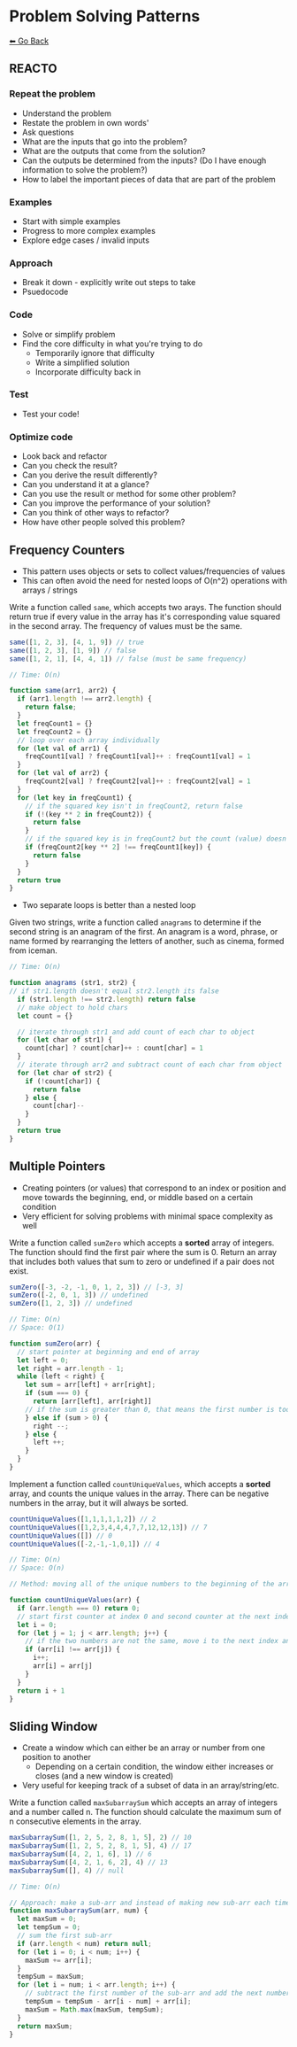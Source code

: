 # Problem Solving Patterns
[⬅ Go Back](../algos.md)

## REACTO
### **R**epeat the problem
  - Understand the problem
  - Restate the problem in own words'
  - Ask questions
  - What are the inputs that go into the problem?
  - What are the outputs that come from the solution?
  - Can the outputs be determined from the inputs? (Do I have enough information to solve the problem?)
  - How to label the important pieces of data that are part of the problem
### **E**xamples
  - Start with simple examples
  - Progress to more complex examples
  - Explore edge cases / invalid inputs
### **A**pproach
  - Break it down - explicitly write out steps to take
  - Psuedocode
### **C**ode
  - Solve or simplify problem
  - Find the core difficulty in what you're trying to do
    - Temporarily ignore that difficulty
    - Write a simplified solution
    - Incorporate difficulty back in
### **T**est
  - Test your code! 
### **O**ptimize code
  - Look back and refactor
  - Can you check the result?
  - Can you derive the result differently?
  - Can you understand it at a glance?
  - Can you use the result or method for some other problem?
  - Can you improve the performance of your solution?
  - Can you think of other ways to refactor?
  - How have other people solved this problem?

## Frequency Counters
- This pattern uses objects or sets to collect values/frequencies of values
- This can often avoid the need for nested loops of O(n^2) operations with arrays / strings

Write a function called `same`, which accepts two arays. The function should return true if every value in the array has it's corresponding value squared in the second array. The frequency of values must be the same.
  ```js
  same([1, 2, 3], [4, 1, 9]) // true
  same([1, 2, 3], [1, 9]) // false
  same([1, 2, 1], [4, 4, 1]) // false (must be same frequency)
  ```
  ```js
  // Time: O(n)

  function same(arr1, arr2) {
    if (arr1.length !== arr2.length) {
      return false;
    }
    let freqCount1 = {}
    let freqCount2 = {}
    // loop over each array individually
    for (let val of arr1) {
      freqCount1[val] ? freqCount1[val]++ : freqCount1[val] = 1
    }
    for (let val of arr2) {
      freqCount2[val] ? freqCount2[val]++ : freqCount2[val] = 1
    }
    for (let key in freqCount1) {
      // if the squared key isn't in freqCount2, return false
      if (!(key ** 2 in freqCount2)) {
        return false
      }
      // if the squared key is in freqCount2 but the count (value) doesn't match, return false
      if (freqCount2[key ** 2] !== freqCount1[key]) {
        return false
      }
    }
    return true
  }
  ```
  - Two separate loops is better than a nested loop

Given two strings, write a function called `anagrams` to determine if the second string is an anagram of the first. An anagram is a word, phrase, or name formed by rearranging the letters of another, such as cinema, formed from iceman.
  ```js
  // Time: O(n)

  function anagrams (str1, str2) {
  // if str1.length doesn't equal str2.length its false
    if (str1.length !== str2.length) return false
    // make object to hold chars
    let count = {}

    // iterate through str1 and add count of each char to object
    for (let char of str1) {
      count[char] ? count[char]++ : count[char] = 1
    }
    // iterate through arr2 and subtract count of each char from object
    for (let char of str2) {
      if (!count[char]) {
        return false
      } else {
        count[char]--
      }
    }
    return true
  }
  ```

## Multiple Pointers
- Creating pointers (or values) that correspond to an index or position and move towards the beginning, end, or middle based on a certain condition
- Very efficient for solving problems with minimal space complexity as well

Write a function called `sumZero` which accepts a **sorted** array of integers. The function should find the first pair where the sum is 0. Return an array that includes both values that sum to zero or undefined if a pair does not exist.

  ```js
  sumZero([-3, -2, -1, 0, 1, 2, 3]) // [-3, 3]
  sumZero([-2, 0, 1, 3]) // undefined
  sumZero([1, 2, 3]) // undefined
  ```
  ```js
  // Time: O(n)
  // Space: O(1)

  function sumZero(arr) {
    // start pointer at beginning and end of array
    let left = 0;
    let right = arr.length - 1;
    while (left < right) {
      let sum = arr[left] + arr[right];
      if (sum === 0) {
        return [arr[left], arr[right]]
      // if the sum is greater than 0, that means the first number is too low
      } else if (sum > 0) {
        right --;
      } else {
        left ++;
      }
    } 
  }
  ```

Implement a function called `countUniqueValues`, which accepts a **sorted** array, and counts the unique values in the array. There can be negative numbers in the array, but it will always be sorted.
  ```js
  countUniqueValues([1,1,1,1,1,2]) // 2
  countUniqueValues([1,2,3,4,4,4,7,7,12,12,13]) // 7
  countUniqueValues([]) // 0
  countUniqueValues([-2,-1,-1,0,1]) // 4
  ```
  ```js
  // Time: O(n)
  // Space: O(n)

  // Method: moving all of the unique numbers to the beginning of the array in order

  function countUniqueValues(arr) {
    if (arr.length === 0) return 0;
    // start first counter at index 0 and second counter at the next index to compare
    let i = 0;
    for (let j = 1; j < arr.length; j++) {
      // if the two numbers are not the same, move i to the next index and then make it equal to the number at j
      if (arr[i] !== arr[j]) {
        i++;
        arr[i] = arr[j]
      }
    }
    return i + 1
  }
  ```

## Sliding Window
- Create a window which can either be an array or number from one position to another
  - Depending on a certain condition, the window either increases or closes (and a new window is created)
- Very useful for keeping track of a subset of data in an array/string/etc.

Write a function called `maxSubarraySum` which accepts an array of integers and a number called n. The function should calculate the maximum sum of n consecutive elements in the array.
  ```js
  maxSubarraySum([1, 2, 5, 2, 8, 1, 5], 2) // 10
  maxSubarraySum([1, 2, 5, 2, 8, 1, 5], 4) // 17
  maxSubarraySum([4, 2, 1, 6], 1) // 6
  maxSubarraySum([4, 2, 1, 6, 2], 4) // 13
  maxSubarraySum([], 4) // null
  ```
  ```js
  // Time: O(n)

  // Approach: make a sub-arr and instead of making new sub-arr each time, "slide the window" by subtracting the first num and adding a new num to the end of arr
  function maxSubarraySum(arr, num) {
    let maxSum = 0;
    let tempSum = 0;
    // sum the first sub-arr
    if (arr.length < num) return null;
    for (let i = 0; i < num; i++) {
      maxSum += arr[i];
    }
    tempSum = maxSum;
    for (let i = num; i < arr.length; i++) {
      // subtract the first number of the sub-arr and add the next number as the last number of sub-arr
      tempSum = tempSum - arr[i - num] + arr[i];
      maxSum = Math.max(maxSum, tempSum);
    }
    return maxSum;
  }
  ```